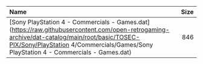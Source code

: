 |Name|Size|
|:---|---:|
|[Sony PlayStation 4 - Commercials - Games.dat](https://raw.githubusercontent.com/open-retrogaming-archive/dat-catalog/main/root/basic/TOSEC-PIX/Sony/PlayStation 4/Commercials/Games/Sony PlayStation 4 - Commercials - Games.dat)|846|

